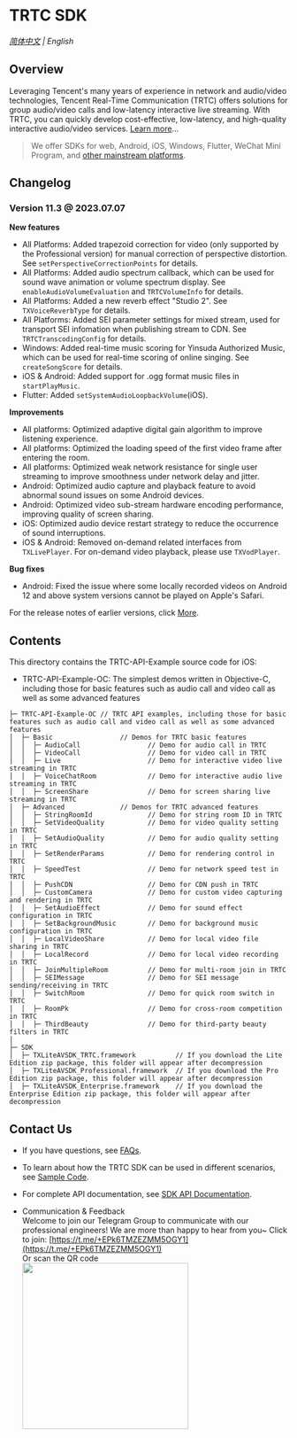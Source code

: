 # TRTC SDK

_[简体中文](README-zh_CN.md) | English_
## Overview

Leveraging Tencent's many years of experience in network and audio/video technologies, Tencent Real-Time Communication (TRTC) offers solutions for group audio/video calls and low-latency interactive live streaming. With TRTC, you can quickly develop cost-effective, low-latency, and high-quality interactive audio/video services. [Learn more](https://www.tencentcloud.com/document/product/647/35078)...

> We offer SDKs for web, Android, iOS, Windows, Flutter, WeChat Mini Program, and [other mainstream platforms](https://github.com/LiteAVSDK?q=TRTC_&type=all&sort=).



## Changelog

### Version 11.3 @ 2023.07.07

**New features**

- All Platforms: Added trapezoid correction for video (only supported by the Professional version) for manual correction of perspective distortion. See `setPerspectiveCorrectionPoints` for details.
- All Platforms: Added audio spectrum callback, which can be used for sound wave animation or volume spectrum display. See `enableAudioVolumeEvaluation` and `TRTCVolumeInfo` for details.
- All Platforms: Added a new reverb effect "Studio 2". See `TXVoiceReverbType` for details.
- All Platforms: Added SEI parameter settings for mixed stream, used for transport SEI infomation when publishing stream to CDN. See `TRTCTranscodingConfig` for details.
- Windows: Added real-time music scoring for Yinsuda Authorized Music, which can be used for real-time scoring of online singing. See `createSongScore` for details.
- iOS & Android: Added support for .ogg format music files in `startPlayMusic`.
- Flutter: Added `setSystemAudioLoopbackVolume`(iOS).


**Improvements**

- All platforms: Optimized adaptive digital gain algorithm to improve listening experience.
- All platforms: Optimized the loading speed of the first video frame after entering the room.
- All platforms: Optimized weak network resistance for single user streaming to improve smoothness under network delay and jitter.
- Android: Optimized audio capture and playback feature to avoid abnormal sound issues on some Android devices.
- Android: Optimized video sub-stream hardware encoding performance, improving quality of screen sharing.
- iOS: Optimized audio device restart strategy to reduce the occurrence of sound interruptions.
- iOS & Android: Removed on-demand related interfaces from `TXLivePlayer`. For on-demand video playback, please use `TXVodPlayer`.

**Bug fixes**
- Android: Fixed the issue where some locally recorded videos on Android 12 and above system versions cannot be played on Apple's Safari.


For the release notes of earlier versions, click [More](https://www.tencentcloud.com/document/product/647/39426).


## Contents

This directory contains the TRTC-API-Example source code for iOS:
- TRTC-API-Example-OC: The simplest demos written in Objective-C, including those for basic features such as audio call and video call as well as some advanced features
```
├─ TRTC-API-Example-OC // TRTC API examples, including those for basic features such as audio call and video call as well as some advanced features
│  ├─ Basic                 // Demos for TRTC basic features
│  │  ├─ AudioCall                 // Demo for audio call in TRTC
│  │  ├─ VideoCall                 // Demo for video call in TRTC
│  │  ├─ Live                      // Demo for interactive video live streaming in TRTC
│  │  ├─ VoiceChatRoom             // Demo for interactive audio live streaming in TRTC
│  │  ├─ ScreenShare               // Demo for screen sharing live streaming in TRTC
│  ├─ Advanced              // Demos for TRTC advanced features
│  │  ├─ StringRoomId              // Demo for string room ID in TRTC
│  │  ├─ SetVideoQuality           // Demo for video quality setting in TRTC
│  │  ├─ SetAudioQuality           // Demo for audio quality setting in TRTC
│  │  ├─ SetRenderParams           // Demo for rendering control in TRTC
│  │  ├─ SpeedTest                 // Demo for network speed test in TRTC
│  │  ├─ PushCDN                   // Demo for CDN push in TRTC
│  │  ├─ CustomCamera              // Demo for custom video capturing and rendering in TRTC
│  │  ├─ SetAudioEffect            // Demo for sound effect configuration in TRTC
│  │  ├─ SetBackgroundMusic        // Demo for background music configuration in TRTC
│  │  ├─ LocalVideoShare           // Demo for local video file sharing in TRTC
│  │  ├─ LocalRecord               // Demo for local video recording in TRTC
│  │  ├─ JoinMultipleRoom          // Demo for multi-room join in TRTC
│  │  ├─ SEIMessage                // Demo for SEI message sending/receiving in TRTC
│  │  ├─ SwitchRoom                // Demo for quick room switch in TRTC
│  │  ├─ RoomPk                    // Demo for cross-room competition in TRTC
│  │  ├─ ThirdBeauty               // Demo for third-party beauty filters in TRTC
│  
├─ SDK 
│  ├─ TXLiteAVSDK_TRTC.framework          // If you download the Lite Edition zip package, this folder will appear after decompression
│  ├─ TXLiteAVSDK_Professional.framework  // If you download the Pro Edition zip package, this folder will appear after decompression
│  ├─ TXLiteAVSDK_Enterprise.framework    // If you download the Enterprise Edition zip package, this folder will appear after decompression

```



## Contact Us
- If you have questions, see [FAQs](https://www.tencentcloud.com/document/product/647/36057).

- To learn about how the TRTC SDK can be used in different scenarios, see [Sample Code](https://www.tencentcloud.com/document/product/647/42963).

- For complete API documentation, see [SDK API Documentation](https://www.tencentcloud.com/document/product/647/35119).

- Communication & Feedback   
Welcome to join our Telegram Group to communicate with our professional engineers! We are more than happy to hear from you~
Click to join: [https://t.me/+EPk6TMZEZMM5OGY1](https://t.me/+EPk6TMZEZMM5OGY1)   
Or scan the QR code   
  <img src="https://qcloudimg.tencent-cloud.cn/raw/79cbfd13877704ff6e17f30de09002dd.jpg" width="300px">    